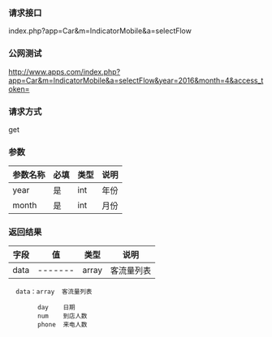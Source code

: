### **请求接口**
index.php?app=Car&m=IndicatorMobile&a=selectFlow



### **公网测试**
http://www.apps.com/index.php?app=Car&m=IndicatorMobile&a=selectFlow&year=2016&month=4&access_token=

### **请求方式**
get


### **参数**
| 参数名称  |必填|   类型  |说明      |
|------|-----|------|------|
| year| 是 | int|年份|
| month| 是 | int|月份|    

### **返回结果**
|字段        |值          |类型    |说明        |
| ---------  |--------    |-------- |--------  |
|data|-------   |array  |客流量列表  |

      data：array  客流量列表
            
            day    日期
            num    到店人数
            phone  来电人数
